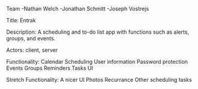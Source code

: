 Team
-Nathan Welch
	-Jonathan Schmitt
	-Joseph Vostrejs

Title: Entrak

Description: A scheduling and to-do list app with functions such as alerts, groups, and events.

Actors: client, server

Functionality:
Calendar Scheduling
User information 
Password protection
Events
Groups
Reminders
Tasks
UI

Stretch Functionality:
A nicer UI
Photos
Recurrance
Other scheduling tasks